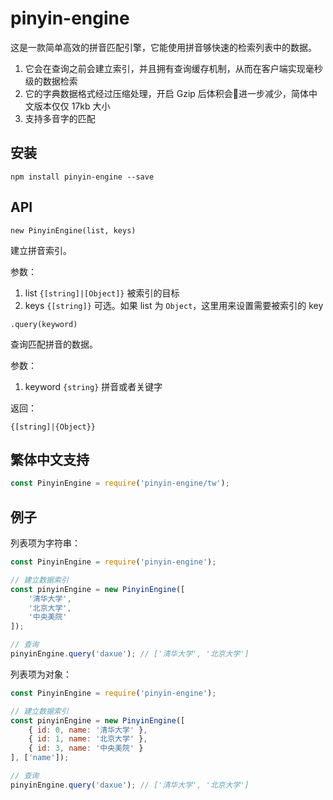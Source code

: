 # pinyin-engine

这是一款简单高效的拼音匹配引擎，它能使用拼音够快速的检索列表中的数据。

1. 它会在查询之前会建立索引，并且拥有查询缓存机制，从而在客户端实现毫秒级的数据检索
2. 它的字典数据格式经过压缩处理，开启 Gzip 后体积会进一步减少，简体中文版本仅仅 17kb 大小
3. 支持多音字的匹配

## 安装

```shell
npm install pinyin-engine --save
```

## API

`new PinyinEngine(list, keys)`

建立拼音索引。

参数：

1. list `{[string]|[Object]}` 被索引的目标
2. keys `{[string]}` 可选。如果 list 为 `Object`，这里用来设置需要被索引的 key

`.query(keyword)`

查询匹配拼音的数据。

参数：

1. keyword `{string}` 拼音或者关键字

返回：

`{[string]|{Object}}`

## 繁体中文支持

```js
const PinyinEngine = require('pinyin-engine/tw');
```

## 例子

列表项为字符串：

```js
const PinyinEngine = require('pinyin-engine');

// 建立数据索引
const pinyinEngine = new PinyinEngine([
    '清华大学',
    '北京大学',
    '中央美院'
]);

// 查询
pinyinEngine.query('daxue'); // ['清华大学', '北京大学']
```

列表项为对象：

```js
const PinyinEngine = require('pinyin-engine');

// 建立数据索引
const pinyinEngine = new PinyinEngine([
    { id: 0, name: '清华大学' },
    { id: 1, name: '北京大学' },
    { id: 3, name: '中央美院' }
], ['name']);

// 查询
pinyinEngine.query('daxue'); // ['清华大学', '北京大学']
```